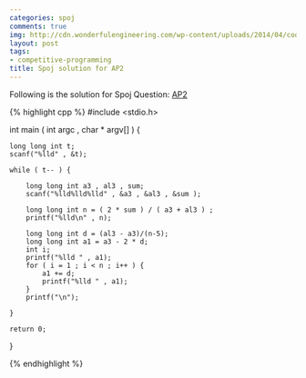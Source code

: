 ```yaml
---
categories: spoj
comments: true
img: http://cdn.wonderfulengineering.com/wp-content/uploads/2014/04/code-wallpaper-6.png
layout: post
tags:
- competitive-programming
title: Spoj solution for AP2
---
```


Following is the solution for Spoj Question: [AP2](http://www.spoj.com/problems/AP2/)

{% highlight cpp %}
#include <stdio.h>

int main ( int argc , char * argv[] ) {

	long long int t;
	scanf("%lld" , &t);

	while ( t-- ) {

		long long int a3 , al3 , sum;
		scanf("%lld%lld%lld" , &a3 , &al3 , &sum );

		long long int n = ( 2 * sum ) / ( a3 + al3 ) ;
		printf("%lld\n" , n);

		long long int d = (al3 - a3)/(n-5);
		long long int a1 = a3 - 2 * d;
		int i;
		printf("%lld " , a1);
		for ( i = 1 ; i < n ; i++ ) {
			a1 += d;
			printf("%lld " , a1);
		}
		printf("\n");

	}

	return 0;
}

{% endhighlight %}